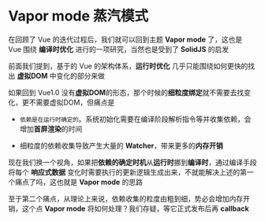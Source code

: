 # Vapor mode 蒸汽模式

在回顾了 Vue 的迭代过程后，我们就可以回到主题 **Vapor mode** 了，这也是 Vue 围绕 **编译时优化** 进行的一项研究，当然也是受到了 **SolidJS** 的启发

前面我们提到，基于的 Vue 的架构体系，**运行时优化** 几乎只能围绕如何更快的找出 **虚拟DOM** 中变化的部分来做

如果回到 Vue1.0 没有**虚拟DOM**的形态，那个时候的**细粒度绑定**就不需要去找变化，更不需要虚拟DOM，但痛点是

- ```依赖是在运行时确定的```。系统初始化需要在编译阶段解析指令等并收集依赖，会增加**首屏渲染**的时间

- 细粒度的依赖收集导致产生大量的 **Watcher**，带来更多的**内存开销**

现在我们换一个视角，如果把**依赖的确定时机**从**运行时**挪到**编译时**，通过编译手段将每个 **响应式数据** 变化时需要执行的更新逻辑生成出来，不就能解决上述的第一个痛点了吗，这也就是 **Vapor mode** 的思路

至于第二个痛点，从理论上来说，依赖收集的粒度由粗到细，势必会增加内存开销，这个点 **Vapor mode** 将如何处理？我们存疑，等它正式发布后再 **callback**